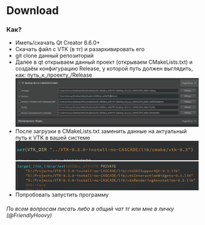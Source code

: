 # Download
### Как?
- Иметь/скачать Qt Creator 6.6.0+
- Скачать файл с VTK (в тг) и разархивировать его
- git clone данный репозиторий
- Далее в qt открываем данный проект (открываем CMakeLists.txt) и создаём конфигурацию Release, у которой путь должен выглядить, как: путь_к_проекту_/Release
![](pics/4.png)
- После загрузки в CMakeLists.txt заменить данные на актуальный путь к VTK в вашей системе
![](pics/1.png)
![](pics/2.png)
- Попробовать запустить программу

###### По всем вопросам писать либо в общий чат тг или мне в личку (*@FriendlyHoovy*)

